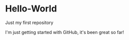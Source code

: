 # Hello-World
Just my first repository


I'm just getting started with GitHub, it's been great so far!
